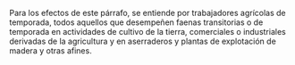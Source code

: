 Para los efectos de este párrafo, se entiende por trabajadores agrícolas de temporada, todos aquellos que desempeñen faenas transitorias o de temporada en actividades de cultivo de la tierra, comerciales o industriales derivadas de la agricultura y en aserraderos y plantas de explotación de madera y otras afines.